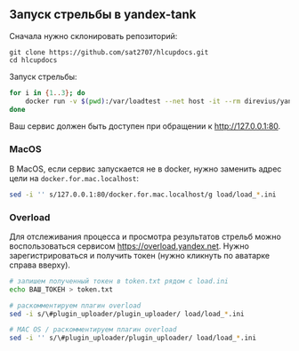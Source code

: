## Запуск стрельбы в yandex-tank

Сначала нужно склонировать репозиторий:

```
git clone https://github.com/sat2707/hlcupdocs.git
cd hlcupdocs
```

Запуск стрельбы:

```bash
for i in {1..3}; do
    docker run -v $(pwd):/var/loadtest --net host -it --rm direvius/yandex-tank -c load/load_$i.ini
done
```

Ваш сервис должен быть доступен при обращении к http://127.0.0.1:80.

### MacOS

В MacOS, если сервис запускается не в docker, нужно заменить адрес цели на
`docker.for.mac.localhost`:

```bash
sed -i '' s/127.0.0.1:80/docker.for.mac.localhost/g load/load_*.ini
```

### Overload

Для отслеживания процесса и просмотра результатов стрельб можно воспользоваться
сервисом https://overload.yandex.net. Нужно зарегистрироваться и получить токен
(нужно кликнуть по аватарке справа вверху).

```bash
# запишем полученный токен в token.txt рядом с load.ini
echo ВАШ_ТОКЕН > token.txt

# раскомментируем плагин overload
sed -i s/\#plugin_uploader/plugin_uploader/ load/load_*.ini

# MAC OS / раскомментируем плагин overload
sed -i '' s/\#plugin_uploader/plugin_uploader/ load/load_*.ini
```
